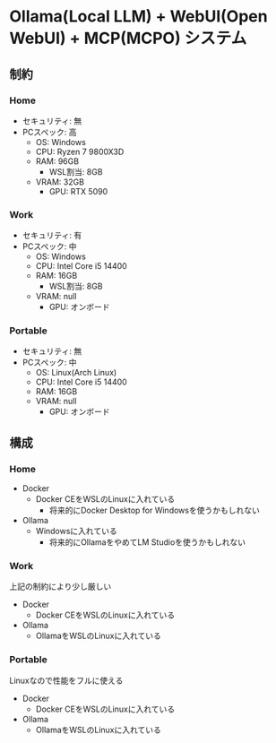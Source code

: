 # Ollama(Local LLM) + WebUI(Open WebUI) + MCP(MCPO) システム

## 制約

### Home

- セキュリティ: 無
- PCスペック: 高
    - OS: Windows
    - CPU: Ryzen 7 9800X3D
    - RAM: 96GB
        - WSL割当: 8GB
    - VRAM: 32GB
        - GPU: RTX 5090

### Work

- セキュリティ: 有
- PCスペック: 中
    - OS: Windows
    - CPU: Intel Core i5 14400
    - RAM: 16GB
        - WSL割当: 8GB
    - VRAM: null
        - GPU: オンボード

### Portable

- セキュリティ: 無
- PCスペック: 中
    - OS: Linux(Arch Linux)
    - CPU: Intel Core i5 14400
    - RAM: 16GB
    - VRAM: null
        - GPU: オンボード

## 構成

### Home

- Docker
    - Docker CEをWSLのLinuxに入れている
        - 将来的にDocker Desktop for Windowsを使うかもしれない
- Ollama
    - Windowsに入れている
        - 将来的にOllamaをやめてLM Studioを使うかもしれない

### Work

上記の制約により少し厳しい

- Docker
    - Docker CEをWSLのLinuxに入れている
- Ollama
    - OllamaをWSLのLinuxに入れている

### Portable

Linuxなので性能をフルに使える

- Docker
    - Docker CEをWSLのLinuxに入れている
- Ollama
    - OllamaをWSLのLinuxに入れている

